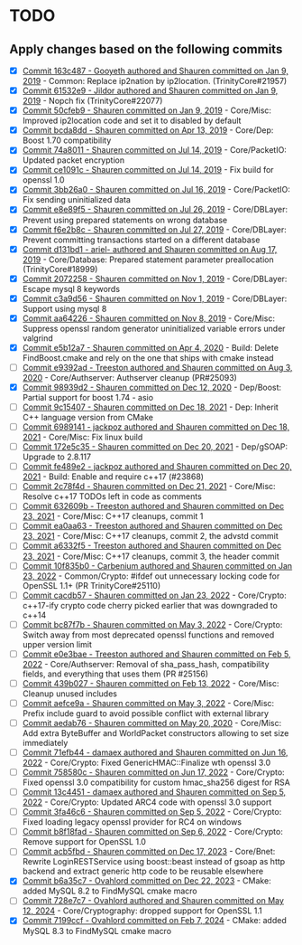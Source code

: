 # TODO

## Apply changes based on the following commits

- [x] [Commit 163c487 - Gooyeth authored and Shauren committed on Jan 9, 2019](https://github.com/idairfguido/TrinityCore/commit/163c487be7e60ab0488dade3e3170c9b7b9b5f68#diff-9548ad5730e018dba61771500dfc778592a20e2bc587d475f7669ed2be7cfc66L437) - Common: Replace ip2nation by ip2location. (TrinityCore#21957)
- [x] [Commit 61532e9 - Jildor authored and Shauren committed on Jan 9, 2019](https://github.com/idairfguido/TrinityCore/commit/61532e9816f750ae1690f8d5fca92525d6297ab6) - Nopch fix (TrinityCore#22077)
- [x] [Commit 50cfeb9 - Shauren committed on Jan 9, 2019](https://github.com/idairfguido/TrinityCore/commit/50cfeb9aa406b9f81a6aa51dcd87201e5f3bae1e#diff-9a56ffe4272b7c4e6be3ef910227dd84345d0183dbcbbe1b36189b550e58fb07) - Core/Misc: Improved ip2location code and set it to disabled by default
- [x] [Commit bcda8dd - Shauren committed on Apr 13, 2019](https://github.com/idairfguido/TrinityCore/commit/bcda8dd7421cfa1950a3e47081f2f28d032d38ac) - Core/Dep: Boost 1.70 compatibility
- [x] [Commit 74a8011 - Shauren committed on Jul 14, 2019](https://github.com/idairfguido/TrinityCore/commit/74a801182a39358d62b596642c82c5f6c6e242e9) - Core/PacketIO: Updated packet encryption
- [x] [Commit ce1091c - Shauren committed on Jul 14, 2019](https://github.com/TrinityCore/TrinityCore/commit/ce1091cf880d449ab41e171724680b8112b9319a) - Fix build for openssl 1.0
- [x] [Commit 3bb26a0 - Shauren committed on Jul 16, 2019](https://github.com/TrinityCore/TrinityCore/commit/3bb26a04f2ceb8b302f4727ed1487f190aaba51b) - Core/PacketIO: Fix sending uninitialized data
- [x] [Commit e8e89f5 - Shauren committed on Jul 26, 2019](https://github.com/idairfguido/TrinityCore/commit/e8e89f58fb800014f53341f12505f60ee2b5fb6f) - Core/DBLayer: Prevent using prepared statements on wrong database
- [x] [Commit f6e2b8c - Shauren committed on Jul 27, 2019](https://github.com/idairfguido/TrinityCore/commit/f6e2b8cdc1c8a3dd291947f67566b41dac116622) - Core/DBLayer: Prevent committing transactions started on a different database
- [x] [Commit d131bd1 - ariel- authored and Shauren committed on Aug 17, 2019](https://github.com/idairfguido/TrinityCore/commit/d131bd1da0bf1b835ef912713dd7444361aa0089) - Core/Database: Prepared statement parameter preallocation (TrinityCore#18999)
- [x] [Commit 2072258 - Shauren committed on Nov 1, 2019](https://github.com/idairfguido/TrinityCore/commit/2072258ef44e89e30256d529686ae2b8dc2b5f0d#diff-d0fcad7148692a88de31040e8ddd61d9a451c5d48f474eb8abaf708cd8939264R289) - Core/DBLayer: Escape mysql 8 keywords
- [x] [Commit c3a9d56 - Shauren committed on Nov 1, 2019](https://github.com/idairfguido/TrinityCore/commit/c3a9d56b56b665133707f587ecb1bd1c272f6911) - Core/DBLayer: Support using mysql 8
- [x] [Commit aa64226 - Shauren committed on Nov 8, 2019](https://github.com/idairfguido/TrinityCore/commit/aa64226b64bcad428a3d6207b322a48f97d5cf42) - Core/Misc: Suppress openssl random generator uninitialized variable errors under valgrind
- [x] [Commit e5b12a7 - Shauren committed on Apr 4, 2020](https://github.com/idairfguido/TrinityCore/commit/e5b12a76dcd3348ff5ddc3e79da4d4a9f6837351) - Build: Delete FindBoost.cmake and rely on the one that ships with cmake instead
- [ ] [Commit e9392ad - Treeston authored and Shauren committed on Aug 3, 2020](https://github.com/idairfguido/TrinityCore/commit/e9392ad28767626e519c463e2110184d71ba8426) - Core/Authserver: Authserver cleanup (PR#25093)
- [x] [Commit 98939d2 - Shauren committed on Dec 12, 2020](https://github.com/idairfguido/TrinityCore/commit/98939d258aa013a6ab1040e08e4ac1d1ac56e909) - Dep/Boost: Partial support for boost 1.74 - asio
- [ ] [Commit 9c15407 - Shauren committed on Dec 18, 2021](https://github.com/TrinityCore/TrinityCore/commit/9c154074ed6c16640ce60a8e3ff28cc06f341442) - Dep: Inherit C++ language version from CMake
- [ ] [Commit 6989141 - jackpoz authored and Shauren committed on Dec 18, 2021](https://github.com/TrinityCore/TrinityCore/commit/6989141e71cd035e029ad4866530d53a0337872f) - Core/Misc: Fix linux build
- [ ] [Commit 172e5c35 - Shauren committed on Dec 20, 2021](https://github.com/idairfguido/TrinityCore/commit/172e5c3577f99331743f7d3c81de738811781552#diff-7c1fa8c03a5b889e4989171c0ae177c5f8451897ffda38644c3fecbeed749646) - Dep/gSOAP: Upgrade to 2.8.117
- [ ] [Commit fe489e2 - jackpoz authored and Shauren committed on Dec 20, 2021](https://github.com/TrinityCore/TrinityCore/commit/fe489e2be1312bc559d0c38691c9741ad69cfec8) - Build: Enable and require c++17 (#23868)
- [ ] [Commit 2c78f4d - Shauren committed on Dec 21, 2021](https://github.com/TrinityCore/TrinityCore/commit/2c78f4dd1f52200e7061b809bb472dbcd499962e) - Core/Misc: Resolve c++17 TODOs left in code as comments
- [ ] [Commit 632609b - Treeston authored and Shauren committed on Dec 23, 2021](https://github.com/TrinityCore/TrinityCore/commit/632609b897c7268bd18997633019dde98dd2e6d6) - Core/Misc: C++17 cleanups, commit 1
- [ ] [Commit ea0aa63 - Treeston authored and Shauren committed on Dec 23, 2021](https://github.com/TrinityCore/TrinityCore/commit/ea0aa63d96cac461dd0b473437f1143898d3c3b5) - Core/Misc: C++17 cleanups, commit 2, the advstd commit
- [ ] [Commit a6332f5 - Treeston authored and Shauren committed on Dec 23, 2021](https://github.com/TrinityCore/TrinityCore/commit/a6332f5dececbc5301c2c30931dfdc23e4aab717) - Core/Misc: C++17 cleanups, commit 3, the header commit
- [ ] [Commit 10f835b0 - Carbenium authored and Shauren committed on Jan 23, 2022](https://github.com/idairfguido/TrinityCore/commit/10f835b058ffa517866b08efe6634b0d5226bb66) - Common/Crypto: #ifdef out unnecessary locking code for OpenSSL 1.1+ (PR TrinityCore#25110)
- [ ] [Commit cacdb57 - Shauren committed on Jan 23, 2022](https://github.com/TrinityCore/TrinityCore/commit/cacdb57c9cd302e5d746e96cc37aa395564279c6) - Core/Crypto: c++17-ify crypto code cherry picked earlier that was downgraded to c++14
- [ ] [Commit bc87f7b  - Shauren committed on May 3, 2022](https://github.com/idairfguido/TrinityCore/commit/bc87f7b337154e683369a3790ee8fd1a7d4cba98) - Core/Crypto: Switch away from most deprecated openssl functions and removed upper version limit
- [ ] [Commit e0e3bae - Treeston authored and Shauren committed on Feb 5, 2022](https://github.com/TrinityCore/TrinityCore/commit/e0e3bae82cfb6c70ba810997104054ab6ca77e99) - Core/Authserver: Removal of sha_pass_hash, compatibility fields, and everything that uses them (PR #25156)
- [ ] [Commit 439b027 - Shauren committed on Feb 13, 2022](https://github.com/TrinityCore/TrinityCore/commit/439b027d48a32848e162927f50df1564b985c866) - Core/Misc: Cleanup unused includes
- [ ] [Commit aefce9a - Shauren committed on May 3, 2022](https://github.com/TrinityCore/TrinityCore/commit/aefce9a25cc1af82d91b07b819bf715fbce41b2f) - Core/Misc: Prefix include guard to avoid possible conflict with external library
- [ ] [Commit aedab76 - Shauren committed on May 20, 2020](https://github.com/idairfguido/TrinityCore/commit/aedab76a119d2270d50e4f8692841fc9132c1fdf) - Core/Misc: Add extra ByteBuffer and WorldPacket constructors allowing to set size immediately
- [ ] [Commit 71efb44 - damaex authored and Shauren committed on Jun 16, 2022](https://github.com/TrinityCore/TrinityCore/commit/71efb44dbdae2ad3da2542fc10d8b87fc9a2f902) - Core/Crypto: Fixed GenericHMAC::Finalize wth openssl 3.0
- [ ] [Commit 758580c - Shauren committed on Jun 17, 2022](https://github.com/TrinityCore/TrinityCore/commit/758580c0760c799f2b870d2a898120eb6065dc42) - Core/Crypto: Fixed openssl 3.0 compatibility for custom hmac_sha256 digest for RSA
- [ ] [Commit 13c4451 - damaex authored and Shauren committed on Sep 5, 2022](https://github.com/TrinityCore/TrinityCore/commit/13c44517da23d6e1adf2cb9b526d3181516a1cb2) - Core/Crypto: Updated ARC4 code with openssl 3.0 support
- [ ] [Commit 3fa46c6 - Shauren committed on Sep 5, 2022](https://github.com/idairfguido/TrinityCore/commit/3fa46c6dc10459163aa9d225f27e59cb4cc7d498) - Core/Crypto: Fixed loading legacy openssl provider for RC4 on windows
- [ ] [Commit b8f18fad - Shauren committed on Sep 6, 2022](https://github.com/idairfguido/TrinityCore/commit/b8f18fad29df98d5e8dee1ba28cd5f01fbdf9832) - Core/Crypto: Remove support for OpenSSL 1.0
- [ ] [Commit acb5fbd - Shauren committed on Dec 17, 2023](https://github.com/idairfguido/TrinityCore/commit/acb5fbd48b5bd911dd0da6016a3d86d4c64724b6#diff-a645037feff76ae5c4c254124c6fc8bd785e5810b6f38b8cd4eb0848864ca395) - Core/Bnet: Rewrite LoginRESTService using boost::beast instead of gsoap as http backend and extract generic http code to be reusable elsewhere
- [x] [Commit b6a35c7 - Ovahlord committed on Dec 22, 2023](https://github.com/idairfguido/TrinityCore/commit/b6a35c79200e0a9bccc10fd3d5ec9bf1d5af6ebe) - CMake: added MySQL 8.2 to FindMySQL cmake macro
- [ ] [Commit 728e7c7 - Ovahlord authored and Shauren committed on May 12, 2024](https://github.com/idairfguido/TrinityCore/commit/728e7c7fcf2435172a86e621746db5218bdda0cd) - Core/Cryptography: dropped support for OpenSSL 1.1
- [x] [Commit 7199ccf - Ovahlord committed on Feb 7, 2024](https://github.com/idairfguido/TrinityCore/commit/7199ccf156e806f967471e24677d265b525aeb11) - CMake: added MySQL 8.3 to FindMySQL cmake macro
